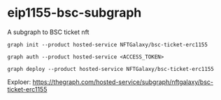 # eip1155-bsc-subgraph

A subgraph to BSC ticket nft

```
graph init --product hosted-service NFTGalaxy/bsc-ticket-erc1155

graph auth --product hosted-service <ACCESS_TOKEN>

graph deploy --product hosted-service NFTGalaxy/bsc-ticket-erc1155
```

Exploer: https://thegraph.com/hosted-service/subgraph/nftgalaxy/bsc-ticket-erc1155